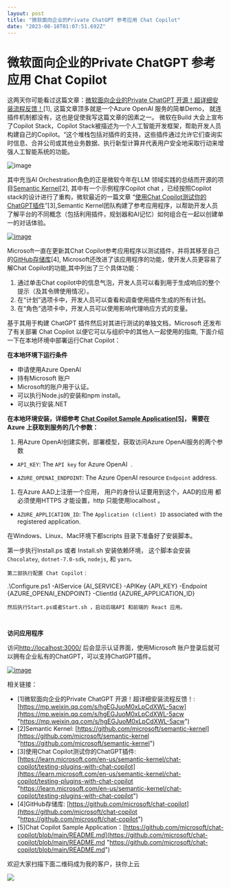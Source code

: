 ```yaml
---
layout: post
title: "微软面向企业的Private ChatGPT 参考应用 Chat Copilot"
date: "2023-08-10T01:07:51.692Z"
---
```

微软面向企业的Private ChatGPT 参考应用 Chat Copilot
========================================

这两天你可能看过这篇文章：[微软面向企业的Private ChatGPT 开源！超详细安装流程反馈！](https://mp.weixin.qq.com/s/hgEGJuoM0xLpCdXWL-5acw)\[1\], 这篇文章顶多就是一个Azure OpenAI 服务的简单Demo， 就连插件机制都没有，这也是促使我写这篇文章的因素之一。 微软在Build 大会上宣布了Copilot Stack，Copilot Stack被描述为一个人工智能开发框架，帮助开发人员构建自己的Copilot。“这个堆栈包括对插件的支持，这些插件通过允许它们查询实时信息、合并公司或其他业务数据、执行新型计算并代表用户安全地采取行动来增强人工智能系统的功能。

![image](https://img2023.cnblogs.com/blog/510/202305/510-20230526083057234-1360723548.png)

其中充当AI Orchestration角色的正是微软今年在LLM 领域实践的总结而开源的项目[Semantic Kernel](https://github.com/microsoft/semantic-kernel)\[2\], 其中有一个示例程序Copilot chat ，已经按照Copilot stack的设计进行了重构，微软最近的一篇文章 “[使用Chat Copilot测试你的ChatGPT插件](https://learn.microsoft.com/en-us/semantic-kernel/chat-copilot/testing-plugins-with-chat-copilot)”\[3\],Semantic Kernel团队构建了参考应用程序，以帮助开发人员了解平台的不同概念（包括利用插件，规划器和AI记忆）如何组合在一起以创建单一的对话体验。

[![image](https://img2023.cnblogs.com/blog/510/202308/510-20230809084204881-2006418969.png "image")](https://img2023.cnblogs.com/blog/510/202308/510-20230809084204161-393808129.png)

Microsoft一直在更新其Chat Copilot参考应用程序以测试插件，并将其移至自己的[GitHub存储库](https://github.com/microsoft/chat-copilot)\[4\], Microsoft还改进了该应用程序的功能，使开发人员更容易了解Chat Copilot的功能,其中列出了三个具体功能：

1.  通过单击Chat copilot中的信息气泡，开发人员可以看到用于生成响应的整个提示（及其令牌使用情况）。
2.  在“计划”选项卡中，开发人员可以查看和调查使用插件生成的所有计划。
3.  在“角色”选项卡中，开发人员可以使用影响代理响应方式的变量。

基于其用于构建 ChatGPT 插件然后对其进行测试的单独文档，Microsoft 还发布了有关部署 Chat Copilot 以便它可以与组织中的其他人一起使用的指南, 下面介绍一下在本地环境中部署运行Chat Copilot：

  

**在本地环境下运行条件**

*   申请使用Azure OpenAI
*   持有Microsoft 账户
*   Microsoft的账户用于认证。
*   可以执行Node.js的安装和npm install。
*   可以执行安装.NET

**在本地环境安装，详细参考 [Chat Copilot Sample Application\[5\]](https://github.com/microsoft/chat-copilot/blob/main/README.md)， 需要在Azure 上获取到服务的几个参数：**

1.  用Azure OpenAI创建实例，部署模型，获取访问Azure OpenAI服务的两个参数

*   `API_KEY`: The `API key` for Azure OpenAI  .
    
*   `AZURE_OPENAI_ENDPOINT`: The Azure OpenAI resource `Endpoint` address.
    

1.  在Azure AAD上注册一个应用， 用户的身份认证要用到这个，AAD的应用 都必须使用HTTPS 才能设置，http 只能使用localhost 。

*   `AZURE_APPLICATION_ID`: The `Application (client) ID` associated with the registered application.
    

在Windows、Linux、Mac环境下都scripts 目录下准备好了安装脚本。

第一步执行Install.ps 或者 Install.sh 安装依赖环境， 这个脚本会安装 `Chocolatey`, `dotnet-7.0-sdk`, `nodejs`, 和 `yarn。`

`第二部执行配置 Chat Copilot：`

.\\Configure.ps1 -AIService {AI\_SERVICE} -APIKey {API\_KEY} -Endpoint {AZURE\_OPENAI\_ENDPOINT} -ClientId {AZURE\_APPLICATION\_ID}

`然后执行Start.ps或者Start.sh ，启动后端API 和前端的 React 应用。`

`   `

**访问应用程序**

访问[http://localhost:3000/](http://localhost:3000/) 后会显示认证界面，使用Microsoft 账户登录后就可以拥有企业私有的ChatGPT，可以支持ChatGPT插件。

[![image](https://img2023.cnblogs.com/blog/510/202308/510-20230809084205895-1854093831.png "image")](https://img2023.cnblogs.com/blog/510/202308/510-20230809084205393-214613821.png)

相关链接：

*   \[1\]微软面向企业的Private ChatGPT 开源！超详细安装流程反馈！: [https://mp.weixin.qq.com/s/hgEGJuoM0xLpCdXWL-5acw](https://mp.weixin.qq.com/s/hgEGJuoM0xLpCdXWL-5acw "https://mp.weixin.qq.com/s/hgEGJuoM0xLpCdXWL-5acw")
*   \[2\]Semantic Kernel: [https://github.com/microsoft/semantic-kernel](https://github.com/microsoft/semantic-kernel "https://github.com/microsoft/semantic-kernel")
*   \[3\]使用Chat Copilot测试你的ChatGPT插件: [https://learn.microsoft.com/en-us/semantic-kernel/chat-copilot/testing-plugins-with-chat-copilot](https://learn.microsoft.com/en-us/semantic-kernel/chat-copilot/testing-plugins-with-chat-copilot "https://learn.microsoft.com/en-us/semantic-kernel/chat-copilot/testing-plugins-with-chat-copilot")
*   \[4\]GitHub存储库: [https://github.com/microsoft/chat-copilot](https://github.com/microsoft/chat-copilot "https://github.com/microsoft/chat-copilot")
*   \[5\]Chat Copilot Sample Application：[https://github.com/microsoft/chat-copilot/blob/main/README.md](https://github.com/microsoft/chat-copilot/blob/main/README.md "https://github.com/microsoft/chat-copilot/blob/main/README.md")

欢迎大家扫描下面二维码成为我的客户，扶你上云

![](https://images.cnblogs.com/cnblogs_com/shanyou/57459/o_220125090408_%E9%82%80%E8%AF%B7%E4%BA%8C%E7%BB%B4%E7%A0%81-258px.jpeg)